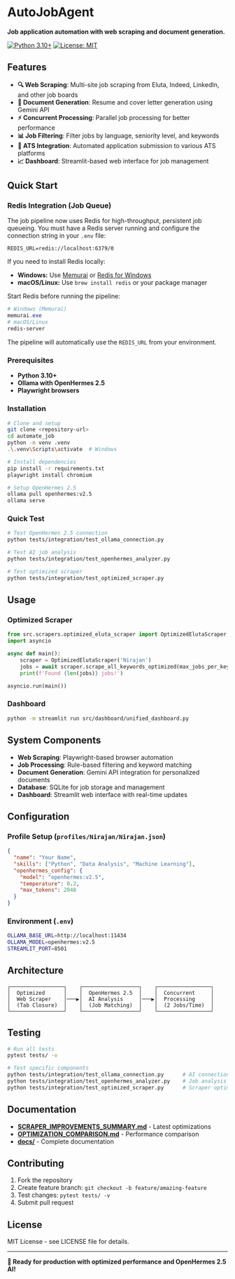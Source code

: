 # AutoJobAgent

**Job application automation with web scraping and document generation.**

[![Python 3.10+](https://img.shields.io/badge/python-3.10+-blue.svg)](https://www.python.org/downloads/)
[![License: MIT](https://img.shields.io/badge/License-MIT-yellow.svg)](https://opensource.org/licenses/MIT)

## Features

- **🔍 Web Scraping**: Multi-site job scraping from Eluta, Indeed, LinkedIn, and other job boards
- **🤖 Document Generation**: Resume and cover letter generation using Gemini API
- **⚡ Concurrent Processing**: Parallel job processing for better performance
- **📊 Job Filtering**: Filter jobs by language, seniority level, and keywords
- **🎯 ATS Integration**: Automated application submission to various ATS platforms
- **📈 Dashboard**: Streamlit-based web interface for job management

## Quick Start

### Redis Integration (Job Queue)

The job pipeline now uses Redis for high-throughput, persistent job queueing. You must have a Redis server running and configure the connection string in your `.env` file:

```
REDIS_URL=redis://localhost:6379/0
```

If you need to install Redis locally:
- **Windows:** Use [Memurai](https://www.memurai.com/) or [Redis for Windows](https://github.com/microsoftarchive/redis/releases)
- **macOS/Linux:** Use `brew install redis` or your package manager

Start Redis before running the pipeline:
```powershell
# Windows (Memurai)
memurai.exe
# macOS/Linux
redis-server
```

The pipeline will automatically use the `REDIS_URL` from your environment.

### Prerequisites
- **Python 3.10+**
- **Ollama with OpenHermes 2.5**
- **Playwright browsers**

### Installation
```bash
# Clone and setup
git clone <repository-url>
cd automate_job
python -m venv .venv
.\.venv\Scripts\activate  # Windows

# Install dependencies
pip install -r requirements.txt
playwright install chromium

# Setup OpenHermes 2.5
ollama pull openhermes:v2.5
ollama serve
```

### Quick Test
```bash
# Test OpenHermes 2.5 connection
python tests/integration/test_ollama_connection.py

# Test AI job analysis
python tests/integration/test_openhermes_analyzer.py

# Test optimized scraper
python tests/integration/test_optimized_scraper.py
```

## Usage

### Optimized Scraper
```python
from src.scrapers.optimized_eluta_scraper import OptimizedElutaScraper
import asyncio

async def main():
    scraper = OptimizedElutaScraper('Nirajan')
    jobs = await scraper.scrape_all_keywords_optimized(max_jobs_per_keyword=10)
    print(f'Found {len(jobs)} jobs!')

asyncio.run(main())
```

### Dashboard
```bash
python -m streamlit run src/dashboard/unified_dashboard.py
```

## System Components

- **Web Scraping**: Playwright-based browser automation
- **Job Processing**: Rule-based filtering and keyword matching  
- **Document Generation**: Gemini API integration for personalized documents
- **Database**: SQLite for job storage and management
- **Dashboard**: Streamlit web interface with real-time updates

## Configuration

### Profile Setup (`profiles/Nirajan/Nirajan.json`)
```json
{
  "name": "Your Name",
  "skills": ["Python", "Data Analysis", "Machine Learning"],
  "openhermes_config": {
    "model": "openhermes:v2.5",
    "temperature": 0.2,
    "max_tokens": 2048
  }
}
```

### Environment (`.env`)
```bash
OLLAMA_BASE_URL=http://localhost:11434
OLLAMA_MODEL=openhermes:v2.5
STREAMLIT_PORT=8501
```

## Architecture

```
┌─────────────────┐    ┌──────────────────┐    ┌─────────────────┐
│  Optimized      │    │  OpenHermes 2.5  │    │  Concurrent     │
│  Web Scraper    │───▶│  AI Analysis     │───▶│  Processing     │
│  (Tab Closure)  │    │  (Job Matching)  │    │  (2 Jobs/Time)  │
└─────────────────┘    └──────────────────┘    └─────────────────┘
```

## Testing

```bash
# Run all tests
pytest tests/ -v

# Test specific components
python tests/integration/test_ollama_connection.py      # AI connection
python tests/integration/test_openhermes_analyzer.py    # Job analysis
python tests/integration/test_optimized_scraper.py      # Scraper optimization
```

## Documentation

- **[SCRAPER_IMPROVEMENTS_SUMMARY.md](SCRAPER_IMPROVEMENTS_SUMMARY.md)** - Latest optimizations
- **[OPTIMIZATION_COMPARISON.md](OPTIMIZATION_COMPARISON.md)** - Performance comparison
- **[docs/](docs/)** - Complete documentation

## Contributing

1. Fork the repository
2. Create feature branch: `git checkout -b feature/amazing-feature`
3. Test changes: `pytest tests/ -v`
4. Submit pull request

## License

MIT License - see LICENSE file for details.

---

**🎉 Ready for production with optimized performance and OpenHermes 2.5 AI!**